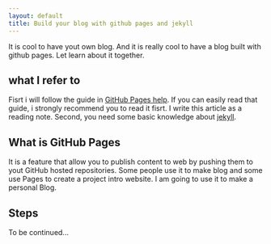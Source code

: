 ```yaml
---
layout: default
title: Build your blog with github pages and jekyll
---
```


It is cool to have yout own blog. And it is really cool to have a blog built with github pages. Let learn about it together.

## what I refer to ##

Fisrt i will follow the guide in [GitHub Pages help](http://help.github.com/pages). If you can easily read that guide, i strongly recommend you to read it fisrt. I write this article as a reading note.
Second, you need some basic knowledge about [jekyll](https://github.com/mojombo/jekyll/wiki/Usage).

## What is GitHub Pages ##

It is a feature that allow you to publish content to web by pushing them to yout GitHub hosted repositories. Some people use it to make blog and some use Pages to create a project intro website. I am going to use it to make a personal Blog.

## Steps ##

To be continued...